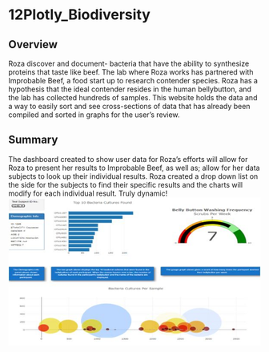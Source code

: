 # 12Plotly_Biodiversity

## Overview
Roza discover and document- bacteria that have the ability to synthesize proteins that taste like beef.   The lab where Roza works has partnered with Improbable Beef, a food start up to research contender species.   Roza has a hypothesis that the ideal contender resides in the human bellybutton, and the lab has collected hundreds of samples.    This website holds the data and a way to easily sort and see cross-sections of data that has already been compiled and sorted in graphs for the user’s review.


## Summary
The dashboard created to show user data for Roza’s efforts will allow for Roza to present her results to Improbable Beef, as well as; allow for her data subjects to look up their individual results.  Roza created a drop down list on the side for the subjects to find their specific results and the charts will modify for each individual result.  Truly dynamic!
![dashboard.JPG](readmeimage/dashboard.JPG)  